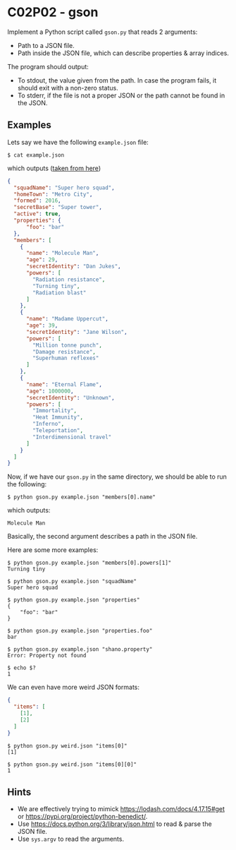 # C02P02 - gson

Implement a Python script called `gson.py` that reads 2 arguments:

- Path to a JSON file.
- Path inside the JSON file, which can describe properties & array indices.

The program should output:

- To stdout, the value given from the path. In case the program fails, it should exit with a non-zero status.
- To stderr, if the file is not a proper JSON or the path cannot be found in the JSON.

## Examples

Lets say we have the following `example.json` file:

```
$ cat example.json
```

which outputs ([taken from here](https://developer.mozilla.org/en-US/docs/Learn/JavaScript/Objects/JSON))

```json
{
  "squadName": "Super hero squad",
  "homeTown": "Metro City",
  "formed": 2016,
  "secretBase": "Super tower",
  "active": true,
  "properties": {
      "foo": "bar"
  },
  "members": [
    {
      "name": "Molecule Man",
      "age": 29,
      "secretIdentity": "Dan Jukes",
      "powers": [
        "Radiation resistance",
        "Turning tiny",
        "Radiation blast"
      ]
    },
    {
      "name": "Madame Uppercut",
      "age": 39,
      "secretIdentity": "Jane Wilson",
      "powers": [
        "Million tonne punch",
        "Damage resistance",
        "Superhuman reflexes"
      ]
    },
    {
      "name": "Eternal Flame",
      "age": 1000000,
      "secretIdentity": "Unknown",
      "powers": [
        "Immortality",
        "Heat Immunity",
        "Inferno",
        "Teleportation",
        "Interdimensional travel"
      ]
    }
  ]
}
```

Now, if we have our `gson.py` in the same directory, we should be able to run the following:

```
$ python gson.py example.json "members[0].name"
```

which outputs:

```
Molecule Man
```

Basically, the second argument describes a path in the JSON file.

Here are some more examples:

```
$ python gson.py example.json "members[0].powers[1]"
Turning tiny
```

```
$ python gson.py example.json "squadName"
Super hero squad
```

```
$ python gson.py example.json "properties"
{
    "foo": "bar"
}
```

```
$ python gson.py example.json "properties.foo"
bar
```

```
$ python gson.py example.json "shano.property"
Error: Property not found

$ echo $? 
1
```

We can even have more weird JSON formats:

```json
{
  "items": [
    [1],
    [2]
  ]
}
```

```
$ python gson.py weird.json "items[0]"
[1]

$ python gson.py weird.json "items[0][0]"
1
```

## Hints

- We are effectively trying to mimick <https://lodash.com/docs/4.17.15#get> or <https://pypi.org/project/python-benedict/>.
- Use <https://docs.python.org/3/library/json.html> to read & parse the JSON file.
- Use `sys.argv` to read the arguments.
